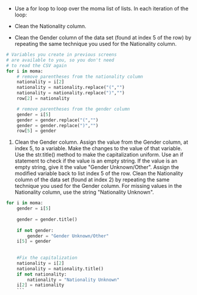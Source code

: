 * Use a for loop to loop over the moma list of lists. In each iteration of the loop:

* Clean the Nationality column.
* Clean the Gender column of the data set (found at index 5 of the row) by repeating the same technique you used for the Nationality column.

```python
# Variables you create in previous screens
# are available to you, so you don't need
# to read the CSV again
for i in moma:
    # remove parentheses from the nationality column
    nationality = i[2]
    nationality = nationality.replace("(","")
    nationality = nationality.replace(")","")
    row[2] = nationality

    # remove parentheses from the gender column
    gender = i[5]
    gender = gender.replace("(","")
    gender = gender.replace(")","")
    row[5] = gender
```
1. Clean the Gender column.
    Assign the value from the Gender column, at index 5, to a variable.
    Make the changes to the value of that variable.
    Use the str.title() method to make the capitalization uniform.
    Use an if statement to check if the value is an empty string. If the value is an empty string, give it the value "Gender                Unknown/Other".
    Assign the modified variable back to list index 5 of the row.
    Clean the Nationality column of the data set (found at index 2) by repeating the same technique you used for the Gender column.
    For missing values in the Nationality column, use the string "Nationality Unknown".

```python
for i in moma:
    gender = i[5]
    
    gender = gender.title()
    
    if not gender:
        gender = "Gender Unknown/Other"
    i[5] = gender
    
    
    #Fix the capitalization
    nationality = i[2]
    nationality = nationality.title()
    if not nationality:
        nationality = "Nationality Unknown"
    i[2] = nationality
    ```
    
    
